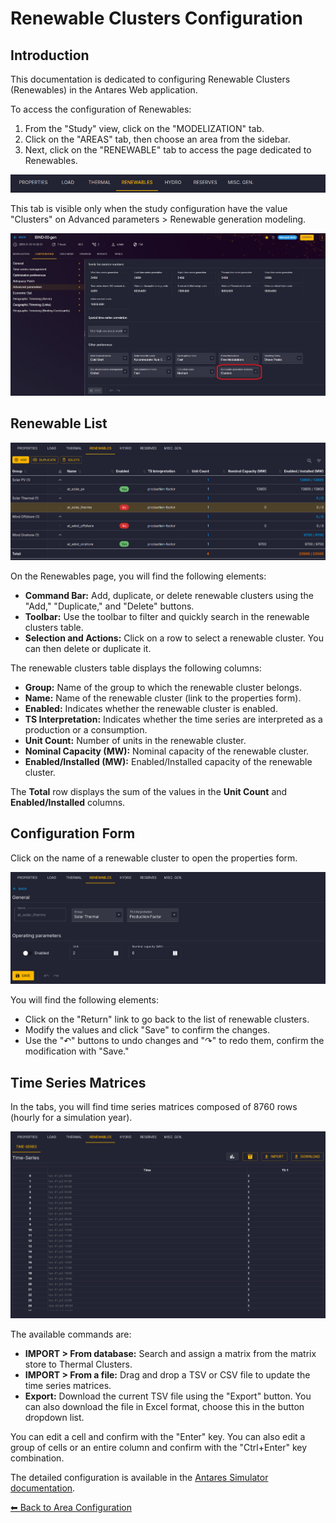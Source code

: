 # Renewable Clusters Configuration

## Introduction

This documentation is dedicated to configuring Renewable Clusters (Renewables) in the Antares Web application.

To access the configuration of Renewables:

1. From the "Study" view, click on the "MODELIZATION" tab.
2. Click on the "AREAS" tab, then choose an area from the sidebar.
3. Next, click on the "RENEWABLE" tab to access the page dedicated to Renewables.

![04-renewables.tab.png](../../../assets/media/user-guide/study/areas/04-renewables.tab.png)


This tab is visible only when the study configuration have the value "Clusters" on Advanced parameters > Renewable generation modeling.

![04-renewables-activation.png](../../../assets/media/user-guide/study/areas/04-renewables-activation.png)


## Renewable List

![04-renewables.list.png](../../../assets/media/user-guide/study/areas/04-renewables.list.png)

On the Renewables page, you will find the following elements:

- **Command Bar:** Add, duplicate, or delete renewable clusters using the "Add," "Duplicate," and "Delete" buttons.
- **Toolbar:** Use the toolbar to filter and quickly search in the renewable clusters table.
- **Selection and Actions:** Click on a row to select a renewable cluster. You can then delete or duplicate it.

The renewable clusters table displays the following columns:

- **Group:** Name of the group to which the renewable cluster belongs.
- **Name:** Name of the renewable cluster (link to the properties form).
- **Enabled:** Indicates whether the renewable cluster is enabled.
- **TS Interpretation:** Indicates whether the time series are interpreted as a production or a consumption.
- **Unit Count:** Number of units in the renewable cluster.
- **Nominal Capacity (MW):** Nominal capacity of the renewable cluster.
- **Enabled/Installed (MW):** Enabled/Installed capacity of the renewable cluster.

The **Total** row displays the sum of the values in the **Unit Count** and **Enabled/Installed** columns.


## Configuration Form

Click on the name of a renewable cluster to open the properties form.

![04-renewables.form.png](../../../assets/media/user-guide/study/areas/04-renewables.form.png)

You will find the following elements:

- Click on the "Return" link to go back to the list of renewable clusters.
- Modify the values and click "Save" to confirm the changes.
- Use the "↶" buttons to undo changes and "↷" to redo them, confirm the modification with "Save."


## Time Series Matrices

In the tabs, you will find time series matrices composed of 8760 rows (hourly for a simulation year).

![04-renewables.series.png](../../../assets/media/user-guide/study/areas/04-renewables.series.png)

The available commands are:

- **IMPORT > From database:** Search and assign a matrix from the matrix store to Thermal Clusters.
- **IMPORT > From a file:** Drag and drop a TSV or CSV file to update the time series matrices.
- **Export:** Download the current TSV file using the "Export" button. You can also download the file in Excel format, choose this in the button dropdown list.

You can edit a cell and confirm with the "Enter" key. You can also edit a group of cells or an entire column and confirm with the "Ctrl+Enter" key combination.

The detailed configuration is available in the [Antares Simulator documentation](https://antares-simulator.readthedocs.io/en/stable/user-guide/solver/02-inputs/#renewable).

[⬅ Back to Area Configuration](../02-areas.md)